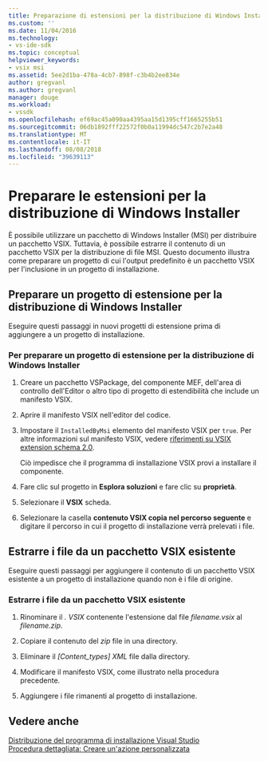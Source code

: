 ```yaml
---
title: Preparazione di estensioni per la distribuzione di Windows Installer | Microsoft Docs
ms.custom: ''
ms.date: 11/04/2016
ms.technology:
- vs-ide-sdk
ms.topic: conceptual
helpviewer_keywords:
- vsix msi
ms.assetid: 5ee2d1ba-478a-4cb7-898f-c3b4b2ee834e
author: gregvanl
ms.author: gregvanl
manager: douge
ms.workload:
- vssdk
ms.openlocfilehash: ef69ac45a090aa4395aa15d1395cff1665255b51
ms.sourcegitcommit: 06db1892fff22572f0b0a11994dc547c2b7e2a48
ms.translationtype: MT
ms.contentlocale: it-IT
ms.lasthandoff: 08/08/2018
ms.locfileid: "39639113"
---
```

# <a name="prepare-extensions-for-windows-installer-deployment"></a>Preparare le estensioni per la distribuzione di Windows Installer
È possibile utilizzare un pacchetto di Windows Installer (MSI) per distribuire un pacchetto VSIX. Tuttavia, è possibile estrarre il contenuto di un pacchetto VSIX per la distribuzione di file MSI. Questo documento illustra come preparare un progetto di cui l'output predefinito è un pacchetto VSIX per l'inclusione in un progetto di installazione.  
  
## <a name="prepare-an-extension-project-for-windows-installer-deployment"></a>Preparare un progetto di estensione per la distribuzione di Windows Installer  
 Eseguire questi passaggi in nuovi progetti di estensione prima di aggiungere a un progetto di installazione.  
  
### <a name="to-prepare-an-extension-project-for-windows-installer-deployment"></a>Per preparare un progetto di estensione per la distribuzione di Windows Installer  
  
1.  Creare un pacchetto VSPackage, del componente MEF, dell'area di controllo dell'Editor o altro tipo di progetto di estendibilità che include un manifesto VSIX.  
  
2.  Aprire il manifesto VSIX nell'editor del codice.  
  
3.  Impostare il `InstalledByMsi` elemento del manifesto VSIX per `true`. Per altre informazioni sul manifesto VSIX, vedere [riferimenti su VSIX extension schema 2.0](../extensibility/vsix-extension-schema-2-0-reference.md).  
  
     Ciò impedisce che il programma di installazione VSIX provi a installare il componente.  
  
4.  Fare clic sul progetto in **Esplora soluzioni** e fare clic su **proprietà**.  
  
5.  Selezionare il **VSIX** scheda.  
  
6.  Selezionare la casella **contenuto VSIX copia nel percorso seguente** e digitare il percorso in cui il progetto di installazione verrà prelevati i file.  
  
## <a name="extract-files-from-an-existing-vsix-package"></a>Estrarre i file da un pacchetto VSIX esistente  
 Eseguire questi passaggi per aggiungere il contenuto di un pacchetto VSIX esistente a un progetto di installazione quando non è i file di origine.  
  
### <a name="to-extract-files-from-an-existing-vsix-package"></a>Estrarre i file da un pacchetto VSIX esistente  
  
1.  Rinominare il *. VSIX* contenente l'estensione dal file *filename.vsix* al *filename.zip*.  
  
2.  Copiare il contenuto del *zip* file in una directory.  
  
3.  Eliminare il *[Content_types] XML* file dalla directory.  
  
4.  Modificare il manifesto VSIX, come illustrato nella procedura precedente.  
  
5.  Aggiungere i file rimanenti al progetto di installazione.  
  
## <a name="see-also"></a>Vedere anche  
 [Distribuzione del programma di installazione Visual Studio](http://msdn.microsoft.com/en-us/121be21b-b916-43e2-8f10-8b080516d2a0)   
 [Procedura dettagliata: Creare un'azione personalizzata](http://msdn.microsoft.com/en-us/4bd4b63a-2b91-431e-839c-5752443f0eaf)